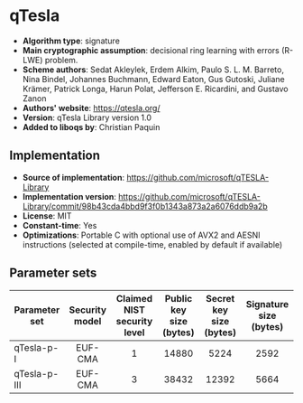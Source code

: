 qTesla
======

- **Algorithm type**: signature
- **Main cryptographic assumption**: decisional ring learning with errors (R-LWE) problem.
- **Scheme authors**: Sedat Akleylek, Erdem Alkim, Paulo S. L. M. Barreto, Nina Bindel, Johannes Buchmann, Edward Eaton, Gus Gutoski, Juliane Krämer, Patrick Longa, Harun Polat, Jefferson E. Ricardini, and Gustavo Zanon
- **Authors' website**: https://qtesla.org/
- **Version**: qTesla Library version 1.0
- **Added to liboqs by**: Christian Paquin

Implementation
--------------

- **Source of implementation**: https://github.com/microsoft/qTESLA-Library
- **Implementation version**: https://github.com/microsoft/qTESLA-Library/commit/98b43cda4bbd9f3f0b1343a873a2a6076ddb9a2b
- **License**: MIT
- **Constant-time**: Yes
- **Optimizations**: Portable C with optional use of AVX2 and AESNI instructions (selected at compile-time, enabled by default if available)

Parameter sets
--------------

| Parameter set | Security model | Claimed NIST security level | Public key size (bytes) | Secret key size (bytes) | Signature size (bytes) |
|---------------|:--------------:|:---------------------------:|:-----------------------:|:-----------------------:|:----------------------:|
| qTesla-p-I    |    EUF-CMA     |              1              |         14880           |          5224           |          2592          |
| qTesla-p-III  |    EUF-CMA     |              3              |         38432           |         12392           |          5664          |

